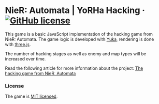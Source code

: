 # NieR: Automata | YoRHa Hacking &middot; [![GitHub license](https://img.shields.io/badge/license-MIT-blue.svg)](https://github.com/Mugen87/nier/blob/master/LICENSE)

This game is a basic JavaScript implementation of the hacking game from NieR: Automata. The game logic is developed with [Yuka](https://github.com/Mugen87/yuka),
rendering is done with [three.js](https://github.com/mrdoob/three.js).

The number of hacking stages as well as enemy and map types will be increased over time.

Read the following article for more information about the project: [The hacking game from NieR: Automata](https://discourse.threejs.org/t/the-hacking-game-from-nier-automata/11059)

### License

The game is [MIT licensed](./LICENSE).
